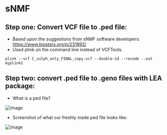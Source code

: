# sNMF

## Step one: Convert VCF file to .ped file:
- Based upon the suggestions from sNMF software developers: https://www.biostars.org/p/231892/
- Used plink on the command line instead of VCFTools.
  
```
plink --vcf C_sulph_only_FINAL_copy.vcf --double-id --recode --out myplink1

```

## Step two: convert .ped file to .geno files with LEA package:

- What is a ped file?

![image](https://github.com/mcmurtrs/Cs_pop_gen/assets/49656044/1b7e13e3-512b-402e-ba32-472a71ec3170)

- Screenshot of what our freshly made ped file looks like:

![image](https://github.com/mcmurtrs/Cs_pop_gen/assets/49656044/6ad071ae-0d0d-4a23-a559-fab290c0f52d)
